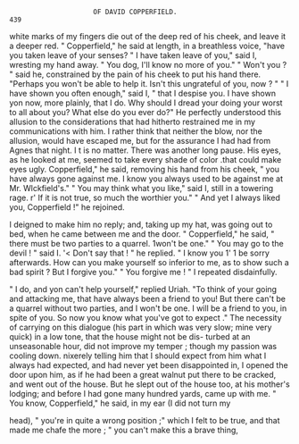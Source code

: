                          OF DAVID COPPERFIELD.                          439
white marks of my fingers die out of the deep red of his cheek, and leave
it a deeper red.
   " Copperfield," he said at length, in a breathless voice, "have you
taken leave of your senses?
    " I have taken leave of you," said I, wresting my hand away.       " You
dog, I'll know no more of you."
    " Won't you ? " said he, constrained by the pain of his cheek to put
his hand there. "Perhaps you won't be able to help it. Isn't this
ungrateful of you, now ? "
    " I have shown you often enough," said I, " that I despise you. I have
shown yon now, more plainly, that I do. Why should I dread your
doing your worst to all about you? What else do you ever do?"
   He perfectly understood this allusion to the considerations that had
hitherto restrained me in my communications with him. I rather think
that neither the blow, nor the allusion, would have escaped me, but for
the assurance I had had from Agnes that night. I t is no matter.
   There was another long pause. His eyes, as he looked at me, seemed
to take every shade of color .that could make eyes ugly.
      Copperfield," he said, removing his hand from his cheek, " you have
always gone against me. I know you always used to be against me at
Mr. Wlckfield's."
    " You may think what you like," said I, still in a towering rage. r' If
it is not true, so much the worthier you."
    " And yet I always liked you, Copperfield !" he rejoined.

   I deigned to make him no reply; and, taking up my hat, was going out
to bed, when he came between me and the door.
    " Copperfield," he said, " there must be two parties to a quarrel.
1won't be one."
    " You may go to the devil ! " said I.
   '&lt; Don't say that ! " he replied.   " I know you 1' 1 be sorry afterwards.
How can you make yourself so inferior to me, as to show such a bad spirit ?
But I forgive you."
    " You forgive me ! " I repeated disdainfully.

   " I do, and yon can't help yourself," replied Uriah. "To think of
your going and attacking me, that have always been a friend to you! But
there can't be a quarrel without two parties, and I won't be one. I will
be a friend to you, in spite of you. So now you know what you've got to
expect ."
   The necessity of carrying on this dialogue (his part in which was very
slow; mine very quick) in a low tone, that the house might not be dis-
turbed at an unseasonable hour, did not improve my temper ; though my
passion was cooling down. nixerely telling him that I should expect from
him what I always had expected, and had never yet been disappointed in,
I opened the door upon him, as if he had been a great walnut put there
to be cracked, and went out of the house. But he slept out of the house
too, at his mother's lodging; and before I had gone many hundred yards,
came up with me.
   " You know, Copperfield," he said, in my ear (I did not turn my

head), " you're in quite a wrong position ;" which I felt to be true,
and that made me chafe the more ; " you can't make this a brave thing,
